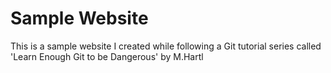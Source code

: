 # Sample Website

This is a sample website I created while following a Git tutorial series
called 'Learn Enough Git to be Dangerous' by M.Hartl